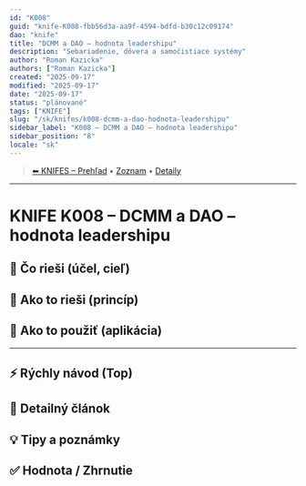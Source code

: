 ```yaml
---
id: "K008"
guid: "knife-K008-fbb56d3a-aa9f-4594-bdfd-b30c12c09174"
dao: "knife"
title: "DCMM a DAO – hodnota leadershipu"
description: "Sebariadenie, dôvera a samočistiace systémy"
author: "Roman Kazicka"
authors: ["Roman Kazicka"]
created: "2025-09-17"
modified: "2025-09-17"
date: "2025-09-17"
status: "plánované"
tags: ["KNIFE"]
slug: "/sk/knifes/k008-dcmm-a-dao-hodnota-leadershipu"
sidebar_label: "K008 – DCMM a DAO – hodnota leadershipu"
sidebar_position: "8"
locale: "sk"
---
```

<!-- body:start -->

<!-- nav:knifes -->
> [⬅ KNIFES – Prehľad](/sk/knifes/knifesOverview.md) • [Zoznam](../KNIFE_Overview_List.md) • [Detaily](../KNIFE_Overview_Details.md)
---
# KNIFE K008 – DCMM a DAO – hodnota leadershipu

## 🎯 Čo rieši (účel, cieľ)

## 🧩 Ako to rieši (princíp)

## 🧪 Ako to použiť (aplikácia)

---

## ⚡ Rýchly návod (Top)

## 📜 Detailný článok

## 💡 Tipy a poznámky

## ✅ Hodnota / Zhrnutie
